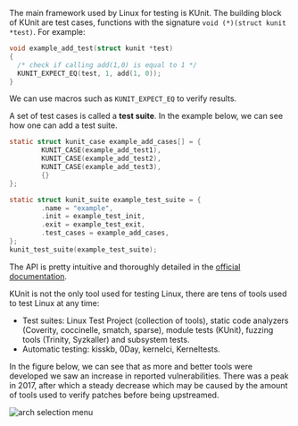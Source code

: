 The main framework used by Linux for testing is KUnit.
The building block of KUnit are test cases, functions with the signature `void (*)(struct kunit *test)`. For example:

```C++
void example_add_test(struct kunit *test)
{
  /* check if calling add(1,0) is equal to 1 */
  KUNIT_EXPECT_EQ(test, 1, add(1, 0));
}
```

We can use macros such as `KUNIT_EXPECT_EQ` to verify results.

A set of test cases is called a **test suite**.
In the example below, we can see how one can add a test suite.

```C
static struct kunit_case example_add_cases[] = {
        KUNIT_CASE(example_add_test1),
        KUNIT_CASE(example_add_test2),
        KUNIT_CASE(example_add_test3),
        {}
};

static struct kunit_suite example_test_suite = {
        .name = "example",
        .init = example_test_init,
        .exit = example_test_exit,
        .test_cases = example_add_cases,
};
kunit_test_suite(example_test_suite);
```

The API is pretty intuitive and thoroughly detailed in the [official documentation](https://01.org/linuxgraphics/gfx-docs/drm/dev-tools/kunit/usage.html).

KUnit is not the only tool used for testing Linux, there are tens of tools used to test Linux at any time:

* Test suites: Linux Test Project (collection of tools), static code analyzers (Coverity, coccinelle, smatch, sparse), module tests (KUnit), fuzzing tools (Trinity, Syzkaller) and subsystem tests.
* Automatic testing: kisskb, 0Day, kernelci, Kerneltests.

In the figure below, we can see that as more and better tools were developed we saw an increase in reported vulnerabilities.
There was a peak in 2017, after which a steady decrease which may be caused by the amount of tools used to verify patches before being upstreamed.

![arch selection menu](/community/hackathons/sessions/testing-unikraft/images/linux_vulnerabilities.png)
